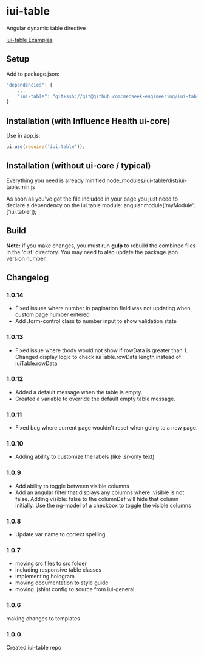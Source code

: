 # iui-table
Angular dynamic table directive

[iui-table Examples](http://medseek-engineering.github.io/iui-table/style-guide/ "iui-table Examples")


## Setup

Add to package.json:
```javascript
"dependencies": {
    ...
    "iui-table": "git+ssh://git@github.com:medseek-engineering/iui-table.git"
}
```


## Installation (with Influence Health ui-core)

Use in app.js:
```javascript
ui.use(require('iui.table'));
```


## Installation (without ui-core / typical)

Everything you need is already minified
node_modules/iui-table/dist/iui-table.min.js

As soon as you've got the file included in your page you just need to declare a dependency on the iui.table module:
angular.module('myModule', ['iui.table']);

## Build
**Note:** if you make changes, you must run **gulp** to rebuild the combined files in the 'dist' directory. You may need to also update the package.json version number.

## Changelog

### 1.0.14
- Fixed issues where number in pagination field was not updating when custom page number entered
- Add .form-control class to number input to show validation state

### 1.0.13

- Fixed issue where tbody would not show if rowData is greater than 1. Changed display logic to check iuiTable.rowData.length instead of iuiTable.rowData

### 1.0.12
- Added a default message when the table is empty.
- Created a variable to override the default empty table message.

### 1.0.11
- Fixed bug where current page wouldn't reset when going to a new page.

### 1.0.10
- Adding ability to customize the labels (like .sr-only text)

### 1.0.9

-  Add ability to toggle between visible columns
- Add an angular filter that displays any columns where .visible is not
false. Adding visible: false to the columnDef will hide that column
initially. Use the ng-model of a checkbox to toggle the visible columns

### 1.0.8

-  Update var name to correct spelling

### 1.0.7

- moving src files to src folder
- including responsive table classes
- implementing hologram
- moving documentation to style guide
- moving .jshint config to source from iui-general

### 1.0.6

making changes to templates

### 1.0.0

Created iui-table repo
